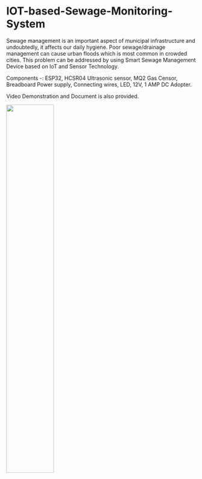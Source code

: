 # IOT-based-Sewage-Monitoring-System

Sewage management is an important aspect of municipal infrastructure and undoubtedly, it affects our daily hygiene.
Poor sewage/drainage management can cause urban floods which is most common in crowded cities.
This problem can be addressed by using Smart Sewage Management Device based on IoT and Sensor Technology.

Components -:
ESP32,
HCSR04 Ultrasonic sensor,
MQ2 Gas Censor,
Breadboard Power supply,
Connecting wires,
LED,
12V, 1 AMP DC Adopter.

Video Demonstration and Document is also provided.


[<img src="https://lh3.googleusercontent.com/HmwKMG_NasaDLz2ML1qMdghMgtccdZBjKzd7vvEUvFK4woJBDYxTPdT_rUcQUtpHvX6zCH3OHj5HO2wkxzrpIhh3hcEy1vuahhga9CCL" width="50%">](https://youtu.be/krXgSGk3Zk8 "Now in Android: 55")
